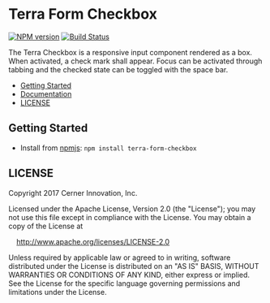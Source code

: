 # Terra Form Checkbox


[![NPM version](http://img.shields.io/npm/v/terra-form-checkbox.svg)](https://www.npmjs.org/package/terra-form-checkbox)
[![Build Status](https://travis-ci.org/cerner/terra-core.svg?branch=master)](https://travis-ci.org/cerner/terra-core)

The Terra Checkbox is a responsive input component rendered as a box. When activated, a check mark shall appear. Focus can be activated through tabbing and the checked state can be toggled with the space bar.

- [Getting Started](#getting-started)
- [Documentation](https://github.com/cerner/terra-core/tree/master/packages/terra-form-checkbox/docs)
- [LICENSE](#license)

## Getting Started

- Install from [npmjs](https://www.npmjs.com): `npm install terra-form-checkbox`

## LICENSE

Copyright 2017 Cerner Innovation, Inc.

Licensed under the Apache License, Version 2.0 (the "License"); you may not use this file except in compliance with the License. You may obtain a copy of the License at

&nbsp;&nbsp;&nbsp;&nbsp;http://www.apache.org/licenses/LICENSE-2.0

Unless required by applicable law or agreed to in writing, software distributed under the License is distributed on an "AS IS" BASIS, WITHOUT WARRANTIES OR CONDITIONS OF ANY KIND, either express or implied. See the License for the specific language governing permissions and limitations under the License.
